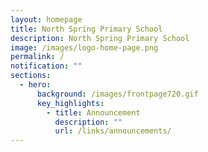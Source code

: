 ```yaml
---
layout: homepage
title: North Spring Primary School
description: North Spring Primary School
image: /images/logo-home-page.png
permalink: /
notification: ""
sections:
  - hero:
      background: /images/frontpage720.gif
      key_highlights:
        - title: Announcement
          description: ""
          url: /links/announcements/
---
```

